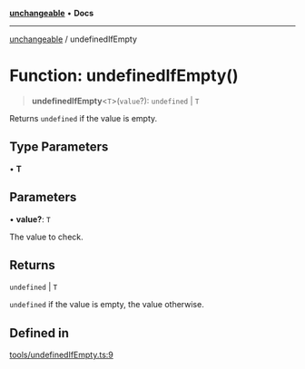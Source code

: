 [**unchangeable**](../README.md) • **Docs**

***

[unchangeable](../README.md) / undefinedIfEmpty

# Function: undefinedIfEmpty()

> **undefinedIfEmpty**\<`T`\>(`value`?): `undefined` \| `T`

Returns `undefined` if the value is empty.

## Type Parameters

• **T**

## Parameters

• **value?**: `T`

The value to check.

## Returns

`undefined` \| `T`

`undefined` if the value is empty, the value otherwise.

## Defined in

[tools/undefinedIfEmpty.ts:9](https://github.com/nevoland/unchangeable/blob/c15b981d32f388232a520f423807ef8c1f3bd134/lib/tools/undefinedIfEmpty.ts#L9)

